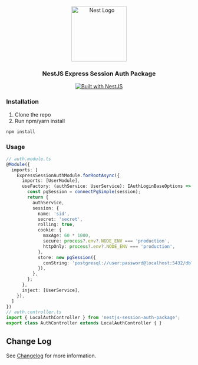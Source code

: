 <h1 align="center"></h1>

<div align="center">
  <a href="http://nestjs.com/" target="_blank">
    <img src="https://nestjs.com/img/logo_text.svg" width="150" alt="Nest Logo" />
  </a>
</div>

<h3 align="center">NestJS Express Session Auth Package</h3>

<div align="center">
  <a href="https://nestjs.com" target="_blank">
    <img src="https://img.shields.io/badge/built%20with-NestJs-red.svg" alt="Built with NestJS">
  </a>
</div>

### Installation

1. Clone the repo
2. Run npm/yarn install

```bash
npm install
```
### Usage
  
  ```ts
  // auth.module.ts
  @Module({
    imports: [
      ExpressSessionAuthModule.forRootAsync({
        imports: [UserModule],
        useFactory: (authService: UserService): IAuthLoginBaseOptions => {
          const pgSession = connectPgSimple(session);
          return {
            authService,
            session: {
              name: 'sid',
              secret: 'secret',
              rolling: true,
              cookie: {
                maxAge: 60 * 1000,
                secure: process?.env?.NODE_ENV === 'production',
                httpOnly: process?.env?.NODE_ENV === 'production',
              },
              store: new pgSession({
                conString: 'postgresql://user:password@localhost:5432/db?schema=public',
              }),
            },
          };
        },
        inject: [UserService],
      }),
    ]
  })
  // auth.controller.ts
  import { LocalAuthController } from 'nestjs-session-auth-package';
  export class AuthController extends LocalAuthController { }

  ```

## Change Log

See [Changelog](CHANGELOG.md) for more information.
